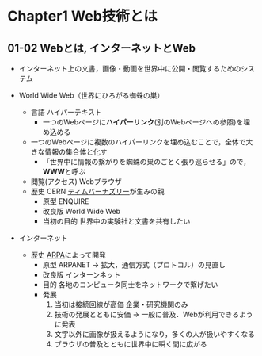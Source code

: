 # Chapter1 Web技術とは

## 01-02 Webとは, インターネットとWeb

- インターネット上の文書，画像・動画を世界中に公開・閲覧するためのシステム
- World Wide Web（世界にひろがる蜘蛛の巣）
    - 言語 ハイパーテキスト
        - 一つのWebページに**ハイパーリンク**(別のWebページへの参照)を埋め込める
    - 一つのWebページに複数のハイパーリンクを埋め込むことで，全体で大きな情報の集合体と化す
        - 「世界中に情報の繋がりを蜘蛛の巣のごとく張り巡らせる」ので，**WWW**と呼ぶ
    - 閲覧(アクセス) Webブラウザ
    - 歴史 CERN [ティムバーナズリー](https://ja.wikipedia.org/wiki/%E3%83%86%E3%82%A3%E3%83%A0%E3%83%BB%E3%83%90%E3%83%BC%E3%83%8A%E3%83%BC%E3%82%BA%EF%BC%9D%E3%83%AA%E3%83%BC)が生みの親
        - 原型 ENQUIRE
        - 改良版 World Wide Web
        - 当初の目的 世界中の実験社と文書を共有したい

-  インターネット
    - 歴史 [ARPA](https://ja.wikipedia.org/wiki/%E5%9B%BD%E9%98%B2%E9%AB%98%E7%AD%89%E7%A0%94%E7%A9%B6%E8%A8%88%E7%94%BB%E5%B1%80)によって開発
        - 原型 ARPANET -> 拡大，通信方式（プロトコル）の見直し
        - 改良版 インターンネット
        - 目的 各地のコンピュータ同士をネットワークで繋げたい
        - 発展
            1. 当初は接続回線が高価 企業・研究機関のみ 
            2. 技術の発展とともに安価 -> 一般に普及．Webが利用できるように発表
            3. 文字以外に画像が扱えるようになり，多くの人が扱いやすくなる
            4. ブラウザの普及とともに世界中に瞬く間に広がる